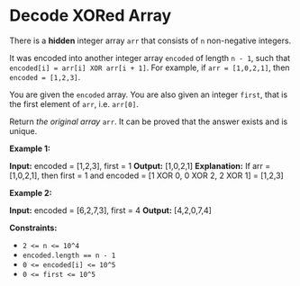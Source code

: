 # Decode XORed Array

There is a **hidden** integer array `arr` that consists of `n` non-negative integers.

It was encoded into another integer array `encoded` of length `n - 1`, such that `encoded[i] = arr[i] XOR arr[i + 1]`. For example, if `arr = [1,0,2,1]`, then `encoded = [1,2,3]`.

You are given the `encoded` array. You are also given an integer `first`, that is the first element of `arr`, i.e. `arr[0]`.

Return _the original array_ `arr`. It can be proved that the answer exists and is unique.

**Example 1:**

**Input:** encoded = \[1,2,3\], first = 1
**Output:** \[1,0,2,1\]
**Explanation:** If arr = \[1,0,2,1\], then first = 1 and encoded = \[1 XOR 0, 0 XOR 2, 2 XOR 1\] = \[1,2,3\]

**Example 2:**

**Input:** encoded = \[6,2,7,3\], first = 4
**Output:** \[4,2,0,7,4\]

**Constraints:**

* `2 <= n <= 10^4`
* `encoded.length == n - 1`
* `0 <= encoded[i] <= 10^5`
* `0 <= first <= 10^5`
